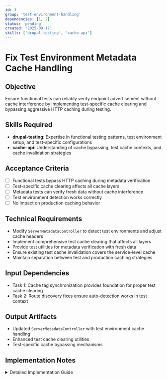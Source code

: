 ```yaml
---
id: 3
group: 'test-environment-handling'
dependencies: [1, 2]
status: 'pending'
created: '2025-09-17'
skills: ['drupal-testing', 'cache-api']
---
```


# Fix Test Environment Metadata Cache Handling

## Objective

Ensure functional tests can reliably verify endpoint advertisement without cache interference by implementing test-specific cache clearing and bypassing aggressive HTTP caching during testing.

## Skills Required

- **drupal-testing**: Expertise in functional testing patterns, test environment setup, and test-specific configurations
- **cache-api**: Understanding of cache bypassing, test cache contexts, and cache invalidation strategies

## Acceptance Criteria

- [ ] Functional tests bypass HTTP caching during metadata verification
- [ ] Test-specific cache clearing affects all cache layers
- [ ] Metadata tests can verify fresh data without cache interference
- [ ] Test environment detection works correctly
- [ ] No impact on production caching behavior

## Technical Requirements

- Modify `ServerMetadataController` to detect test environments and adjust cache headers
- Implement comprehensive test cache clearing that affects all layers
- Provide test utilities for metadata verification with fresh data
- Ensure existing test cache invalidation covers the service-level cache
- Maintain separation between test and production caching strategies

## Input Dependencies

- Task 1: Cache tag synchronization provides foundation for proper test cache clearing
- Task 2: Route discovery fixes ensure auto-detection works in test context

## Output Artifacts

- Updated `ServerMetadataController` with test environment cache handling
- Enhanced test cache clearing utilities
- Test-specific cache bypassing mechanisms

## Implementation Notes

<details>
<summary>Detailed Implementation Guide</summary>

### Root Cause Analysis

The current issue is that the `ServerMetadataController` sets aggressive HTTP caching (`setMaxAge(3600)`, `setPublic()`) which conflicts with test expectations. Even when service-level cache is invalidated, the HTTP response cache prevents fresh metadata from being served.

### Key Areas to Address

1. **Test Environment Detection Enhancement**:

   ```php
   // In ServerMetadataController::metadata()
   if (defined('DRUPAL_TEST_IN_CHILD_SITE') || $this->isTestEnvironment()) {
     $response->setMaxAge(0);
     $response->setPrivate();
     $response->headers->set('Cache-Control', 'no-cache, no-store, must-revalidate');
     $response->headers->set('Pragma', 'no-cache');
   }
   ```

2. **Enhanced Test Cache Clearing**:
   - Ensure `ClientRegistrationFunctionalTest::setUp()` properly clears all cache layers
   - Add cache tag-based clearing that works with the new cache tag implementation
   - Clear both configuration cache and metadata service cache

3. **Test-Specific Cache Context**:

   ```php
   // Add cache context specifically for test environments
   if (defined('DRUPAL_TEST_IN_CHILD_SITE')) {
     $cache_contexts[] = 'headers:cache-control';
   }
   ```

4. **Metadata Verification Utilities**:
   - Helper methods for tests to verify fresh metadata
   - Cache-busting techniques for test HTTP requests
   - Direct service access for bypassing HTTP layer in tests

### Files to Modify

- `modules/simple_oauth_server_metadata/src/Controller/ServerMetadataController.php`
- `tests/src/Functional/ClientRegistrationFunctionalTest.php` (enhance cache clearing)

### Testing Strategy

- Verify test cache clearing works with new cache tag system
- Test that configuration changes reflect immediately in test HTTP responses
- Ensure production caching behavior is unchanged
- Validate that all five functional tests pass including metadata endpoint test

### Integration with Previous Tasks

- Leverages cache tags from Task 1 for proper invalidation
- Uses improved route discovery from Task 2 for consistent auto-detection
- Completes the cache synchronization strategy across all layers

</details>
